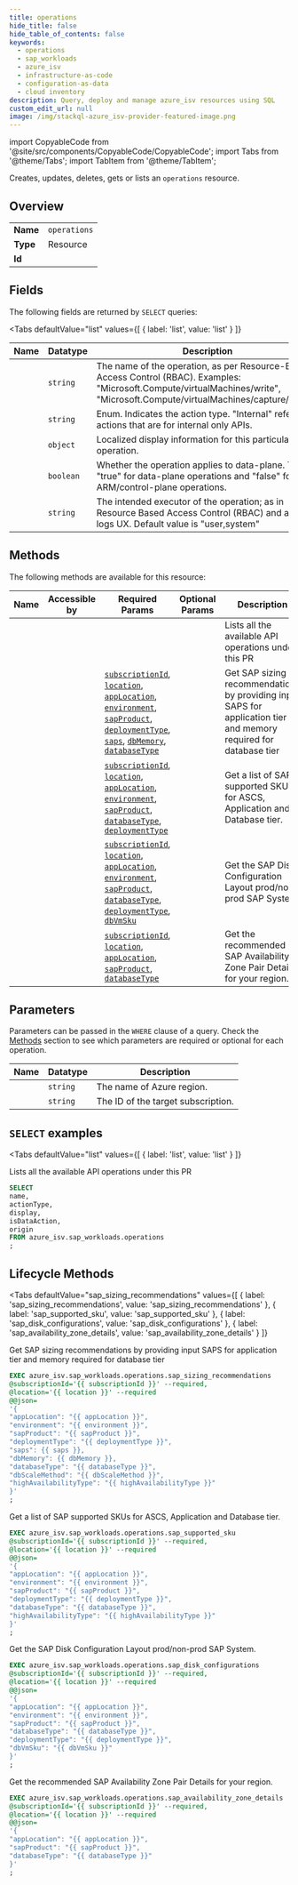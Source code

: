 ```yaml
--- 
title: operations
hide_title: false
hide_table_of_contents: false
keywords:
  - operations
  - sap_workloads
  - azure_isv
  - infrastructure-as-code
  - configuration-as-data
  - cloud inventory
description: Query, deploy and manage azure_isv resources using SQL
custom_edit_url: null
image: /img/stackql-azure_isv-provider-featured-image.png
---
```


import CopyableCode from '@site/src/components/CopyableCode/CopyableCode';
import Tabs from '@theme/Tabs';
import TabItem from '@theme/TabItem';

Creates, updates, deletes, gets or lists an <code>operations</code> resource.

## Overview
<table><tbody>
<tr><td><b>Name</b></td><td><code>operations</code></td></tr>
<tr><td><b>Type</b></td><td>Resource</td></tr>
<tr><td><b>Id</b></td><td><CopyableCode code="azure_isv.sap_workloads.operations" /></td></tr>
</tbody></table>

## Fields

The following fields are returned by `SELECT` queries:

<Tabs
    defaultValue="list"
    values={[
        { label: 'list', value: 'list' }
    ]}
>
<TabItem value="list">

<table>
<thead>
    <tr>
    <th>Name</th>
    <th>Datatype</th>
    <th>Description</th>
    </tr>
</thead>
<tbody>
<tr>
    <td><CopyableCode code="name" /></td>
    <td><code>string</code></td>
    <td>The name of the operation, as per Resource-Based Access Control (RBAC). Examples: "Microsoft.Compute/virtualMachines/write", "Microsoft.Compute/virtualMachines/capture/action"</td>
</tr>
<tr>
    <td><CopyableCode code="actionType" /></td>
    <td><code>string</code></td>
    <td>Enum. Indicates the action type. "Internal" refers to actions that are for internal only APIs.</td>
</tr>
<tr>
    <td><CopyableCode code="display" /></td>
    <td><code>object</code></td>
    <td>Localized display information for this particular operation.</td>
</tr>
<tr>
    <td><CopyableCode code="isDataAction" /></td>
    <td><code>boolean</code></td>
    <td>Whether the operation applies to data-plane. This is "true" for data-plane operations and "false" for ARM/control-plane operations.</td>
</tr>
<tr>
    <td><CopyableCode code="origin" /></td>
    <td><code>string</code></td>
    <td>The intended executor of the operation; as in Resource Based Access Control (RBAC) and audit logs UX. Default value is "user,system"</td>
</tr>
</tbody>
</table>
</TabItem>
</Tabs>

## Methods

The following methods are available for this resource:

<table>
<thead>
    <tr>
    <th>Name</th>
    <th>Accessible by</th>
    <th>Required Params</th>
    <th>Optional Params</th>
    <th>Description</th>
    </tr>
</thead>
<tbody>
<tr>
    <td><a href="#list"><CopyableCode code="list" /></a></td>
    <td><CopyableCode code="select" /></td>
    <td></td>
    <td></td>
    <td>Lists all the available API operations under this PR</td>
</tr>
<tr>
    <td><a href="#sap_sizing_recommendations"><CopyableCode code="sap_sizing_recommendations" /></a></td>
    <td><CopyableCode code="exec" /></td>
    <td><a href="#parameter-subscriptionId"><code>subscriptionId</code></a>, <a href="#parameter-location"><code>location</code></a>, <a href="#parameter-appLocation"><code>appLocation</code></a>, <a href="#parameter-environment"><code>environment</code></a>, <a href="#parameter-sapProduct"><code>sapProduct</code></a>, <a href="#parameter-deploymentType"><code>deploymentType</code></a>, <a href="#parameter-saps"><code>saps</code></a>, <a href="#parameter-dbMemory"><code>dbMemory</code></a>, <a href="#parameter-databaseType"><code>databaseType</code></a></td>
    <td></td>
    <td>Get SAP sizing recommendations by providing input SAPS for application tier and memory required for database tier</td>
</tr>
<tr>
    <td><a href="#sap_supported_sku"><CopyableCode code="sap_supported_sku" /></a></td>
    <td><CopyableCode code="exec" /></td>
    <td><a href="#parameter-subscriptionId"><code>subscriptionId</code></a>, <a href="#parameter-location"><code>location</code></a>, <a href="#parameter-appLocation"><code>appLocation</code></a>, <a href="#parameter-environment"><code>environment</code></a>, <a href="#parameter-sapProduct"><code>sapProduct</code></a>, <a href="#parameter-databaseType"><code>databaseType</code></a>, <a href="#parameter-deploymentType"><code>deploymentType</code></a></td>
    <td></td>
    <td>Get a list of SAP supported SKUs for ASCS, Application and Database tier.</td>
</tr>
<tr>
    <td><a href="#sap_disk_configurations"><CopyableCode code="sap_disk_configurations" /></a></td>
    <td><CopyableCode code="exec" /></td>
    <td><a href="#parameter-subscriptionId"><code>subscriptionId</code></a>, <a href="#parameter-location"><code>location</code></a>, <a href="#parameter-appLocation"><code>appLocation</code></a>, <a href="#parameter-environment"><code>environment</code></a>, <a href="#parameter-sapProduct"><code>sapProduct</code></a>, <a href="#parameter-databaseType"><code>databaseType</code></a>, <a href="#parameter-deploymentType"><code>deploymentType</code></a>, <a href="#parameter-dbVmSku"><code>dbVmSku</code></a></td>
    <td></td>
    <td>Get the SAP Disk Configuration Layout prod/non-prod SAP System.</td>
</tr>
<tr>
    <td><a href="#sap_availability_zone_details"><CopyableCode code="sap_availability_zone_details" /></a></td>
    <td><CopyableCode code="exec" /></td>
    <td><a href="#parameter-subscriptionId"><code>subscriptionId</code></a>, <a href="#parameter-location"><code>location</code></a>, <a href="#parameter-appLocation"><code>appLocation</code></a>, <a href="#parameter-sapProduct"><code>sapProduct</code></a>, <a href="#parameter-databaseType"><code>databaseType</code></a></td>
    <td></td>
    <td>Get the recommended SAP Availability Zone Pair Details for your region.</td>
</tr>
</tbody>
</table>

## Parameters

Parameters can be passed in the `WHERE` clause of a query. Check the [Methods](#methods) section to see which parameters are required or optional for each operation.

<table>
<thead>
    <tr>
    <th>Name</th>
    <th>Datatype</th>
    <th>Description</th>
    </tr>
</thead>
<tbody>
<tr id="parameter-location">
    <td><CopyableCode code="location" /></td>
    <td><code>string</code></td>
    <td>The name of Azure region.</td>
</tr>
<tr id="parameter-subscriptionId">
    <td><CopyableCode code="subscriptionId" /></td>
    <td><code>string</code></td>
    <td>The ID of the target subscription.</td>
</tr>
</tbody>
</table>

## `SELECT` examples

<Tabs
    defaultValue="list"
    values={[
        { label: 'list', value: 'list' }
    ]}
>
<TabItem value="list">

Lists all the available API operations under this PR

```sql
SELECT
name,
actionType,
display,
isDataAction,
origin
FROM azure_isv.sap_workloads.operations
;
```
</TabItem>
</Tabs>


## Lifecycle Methods

<Tabs
    defaultValue="sap_sizing_recommendations"
    values={[
        { label: 'sap_sizing_recommendations', value: 'sap_sizing_recommendations' },
        { label: 'sap_supported_sku', value: 'sap_supported_sku' },
        { label: 'sap_disk_configurations', value: 'sap_disk_configurations' },
        { label: 'sap_availability_zone_details', value: 'sap_availability_zone_details' }
    ]}
>
<TabItem value="sap_sizing_recommendations">

Get SAP sizing recommendations by providing input SAPS for application tier and memory required for database tier

```sql
EXEC azure_isv.sap_workloads.operations.sap_sizing_recommendations 
@subscriptionId='{{ subscriptionId }}' --required, 
@location='{{ location }}' --required 
@@json=
'{
"appLocation": "{{ appLocation }}", 
"environment": "{{ environment }}", 
"sapProduct": "{{ sapProduct }}", 
"deploymentType": "{{ deploymentType }}", 
"saps": {{ saps }}, 
"dbMemory": {{ dbMemory }}, 
"databaseType": "{{ databaseType }}", 
"dbScaleMethod": "{{ dbScaleMethod }}", 
"highAvailabilityType": "{{ highAvailabilityType }}"
}'
;
```
</TabItem>
<TabItem value="sap_supported_sku">

Get a list of SAP supported SKUs for ASCS, Application and Database tier.

```sql
EXEC azure_isv.sap_workloads.operations.sap_supported_sku 
@subscriptionId='{{ subscriptionId }}' --required, 
@location='{{ location }}' --required 
@@json=
'{
"appLocation": "{{ appLocation }}", 
"environment": "{{ environment }}", 
"sapProduct": "{{ sapProduct }}", 
"deploymentType": "{{ deploymentType }}", 
"databaseType": "{{ databaseType }}", 
"highAvailabilityType": "{{ highAvailabilityType }}"
}'
;
```
</TabItem>
<TabItem value="sap_disk_configurations">

Get the SAP Disk Configuration Layout prod/non-prod SAP System.

```sql
EXEC azure_isv.sap_workloads.operations.sap_disk_configurations 
@subscriptionId='{{ subscriptionId }}' --required, 
@location='{{ location }}' --required 
@@json=
'{
"appLocation": "{{ appLocation }}", 
"environment": "{{ environment }}", 
"sapProduct": "{{ sapProduct }}", 
"databaseType": "{{ databaseType }}", 
"deploymentType": "{{ deploymentType }}", 
"dbVmSku": "{{ dbVmSku }}"
}'
;
```
</TabItem>
<TabItem value="sap_availability_zone_details">

Get the recommended SAP Availability Zone Pair Details for your region.

```sql
EXEC azure_isv.sap_workloads.operations.sap_availability_zone_details 
@subscriptionId='{{ subscriptionId }}' --required, 
@location='{{ location }}' --required 
@@json=
'{
"appLocation": "{{ appLocation }}", 
"sapProduct": "{{ sapProduct }}", 
"databaseType": "{{ databaseType }}"
}'
;
```
</TabItem>
</Tabs>
